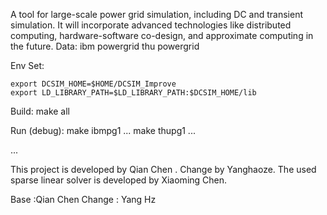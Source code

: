 A tool for large-scale power grid simulation, including DC and transient simulation. It will incorporate advanced technologies like distributed computing, hardware-software co-design, and approximate computing in the future.
Data:
    ibm powergrid 
    thu powergrid 

Env Set:

    export DCSIM_HOME=$HOME/DCSIM_Improve
    export LD_LIBRARY_PATH=$LD_LIBRARY_PATH:$DCSIM_HOME/lib

Build:
    make all 
    
Run (debug):
    make ibmpg1
    ... 
    make thupg1
    ...
    
...

This project is developed by Qian Chen . Change by Yanghaoze. The used sparse linear solver is developed by Xiaoming Chen.

Base :Qian Chen
Change : Yang Hz
